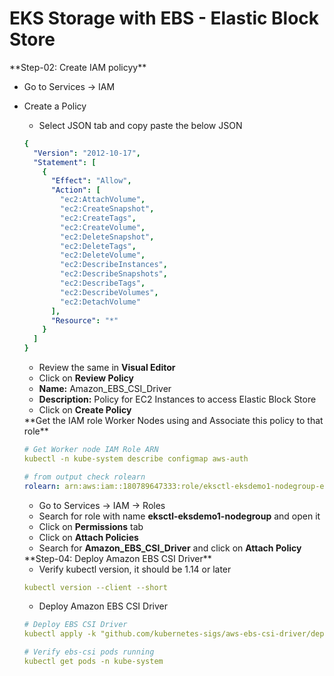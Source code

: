 # EKS Storage with EBS - Elastic Block Store
<aside>
 **Step-02:  Create IAM policyy**

</aside>

- Go to Services -> IAM
- Create a Policy
    - Select JSON tab and copy paste the below JSON
    
    ```yaml
    {
      "Version": "2012-10-17",
      "Statement": [
        {
          "Effect": "Allow",
          "Action": [
            "ec2:AttachVolume",
            "ec2:CreateSnapshot",
            "ec2:CreateTags",
            "ec2:CreateVolume",
            "ec2:DeleteSnapshot",
            "ec2:DeleteTags",
            "ec2:DeleteVolume",
            "ec2:DescribeInstances",
            "ec2:DescribeSnapshots",
            "ec2:DescribeTags",
            "ec2:DescribeVolumes",
            "ec2:DetachVolume"
          ],
          "Resource": "*"
        }
      ]
    }
    ```
    
    - Review the same in **Visual Editor**
    - Click on **Review Policy**
    - **Name:** Amazon_EBS_CSI_Driver
    - **Description:** Policy for EC2 Instances to access Elastic Block Store
    - Click on **Create Policy**
    
    <aside>
     **Get the IAM role Worker Nodes using and Associate this policy to that role**
    
    </aside>
    
    ```yaml
    # Get Worker node IAM Role ARN
    kubectl -n kube-system describe configmap aws-auth
    
    # from output check rolearn
    rolearn: arn:aws:iam::180789647333:role/eksctl-eksdemo1-nodegroup-eksdemo-NodeInstanceRole-IJN07ZKXAWNN
    ```
    
    <aside>
    
    
    - Go to Services -> IAM -> Roles
    - Search for role with name **eksctl-eksdemo1-nodegroup** and open it
    - Click on **Permissions** tab
    - Click on **Attach Policies**
    - Search for **Amazon_EBS_CSI_Driver** and click on **Attach Policy**
    
    </aside>
    
    <aside>
     **Step-04: Deploy Amazon EBS CSI Driver**
    
    </aside>
    
    - Verify kubectl version, it should be 1.14 or later
    
    ```yaml
    kubectl version --client --short
    ```
    
    - Deploy Amazon EBS CSI Driver
    
    ```yaml
    # Deploy EBS CSI Driver
    kubectl apply -k "github.com/kubernetes-sigs/aws-ebs-csi-driver/deploy/kubernetes/overlays/stable/?ref=master"
    
    # Verify ebs-csi pods running
    kubectl get pods -n kube-system
    ```